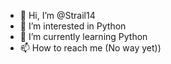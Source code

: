 - 👋 Hi, I’m @Strail14
- 👀 I’m interested in Python
- 🌱 I’m currently learning Python
- 📫 How to reach me (No way yet)) 

<!---
Strail14/Strail14 is a ✨ special ✨ repository because its `README.md` (this file) appears on your GitHub profile.
You can click the Preview link to take a look at your changes.
--->
